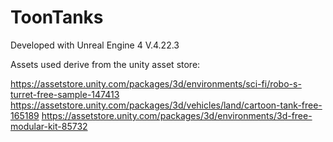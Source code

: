 # ToonTanks

Developed with Unreal Engine 4 V.4.22.3

Assets used derive from the unity asset store:

https://assetstore.unity.com/packages/3d/environments/sci-fi/robo-s-turret-free-sample-147413
https://assetstore.unity.com/packages/3d/vehicles/land/cartoon-tank-free-165189
https://assetstore.unity.com/packages/3d/environments/3d-free-modular-kit-85732
